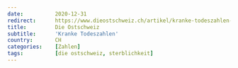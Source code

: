 ```yaml
---
date:          2020-12-31
redirect:      https://www.dieostschweiz.ch/artikel/kranke-todeszahlen-7owJYR9
title:         Die Ostschweiz
subtitle:      'Kranke Todeszahlen'
country:       CH
categories:    [Zahlen]
tags:          [die ostschweiz, sterblichkeit]
---
```

